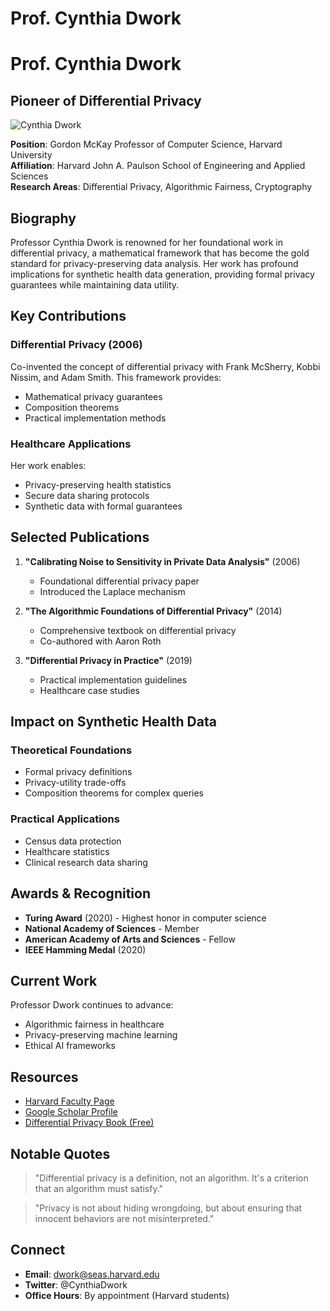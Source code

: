 # Prof. Cynthia Dwork

# Prof. Cynthia Dwork

## Pioneer of Differential Privacy

![Cynthia Dwork](https://upload.wikimedia.org/wikipedia/commons/thumb/6/6a/Cynthia_Dwork_lectures_at_Harvard_Kennedy_School.jpg/1200px-Cynthia_Dwork_lectures_at_Harvard_Kennedy_School.jpg)

**Position**: Gordon McKay Professor of Computer Science, Harvard University  
**Affiliation**: Harvard John A. Paulson School of Engineering and Applied Sciences  
**Research Areas**: Differential Privacy, Algorithmic Fairness, Cryptography

## Biography

Professor Cynthia Dwork is renowned for her foundational work in differential privacy, a mathematical framework that has become the gold standard for privacy-preserving data analysis. Her work has profound implications for synthetic health data generation, providing formal privacy guarantees while maintaining data utility.

## Key Contributions

### Differential Privacy (2006)
Co-invented the concept of differential privacy with Frank McSherry, Kobbi Nissim, and Adam Smith. This framework provides:
- Mathematical privacy guarantees
- Composition theorems
- Practical implementation methods

### Healthcare Applications
Her work enables:
- Privacy-preserving health statistics
- Secure data sharing protocols
- Synthetic data with formal guarantees

## Selected Publications

1. **"Calibrating Noise to Sensitivity in Private Data Analysis"** (2006)
   - Foundational differential privacy paper
   - Introduced the Laplace mechanism

2. **"The Algorithmic Foundations of Differential Privacy"** (2014)
   - Comprehensive textbook on differential privacy
   - Co-authored with Aaron Roth

3. **"Differential Privacy in Practice"** (2019)
   - Practical implementation guidelines
   - Healthcare case studies

## Impact on Synthetic Health Data

### Theoretical Foundations
- Formal privacy definitions
- Privacy-utility trade-offs
- Composition theorems for complex queries

### Practical Applications
- Census data protection
- Healthcare statistics
- Clinical research data sharing

## Awards & Recognition

- **Turing Award** (2020) - Highest honor in computer science
- **National Academy of Sciences** - Member
- **American Academy of Arts and Sciences** - Fellow
- **IEEE Hamming Medal** (2020)

## Current Work

Professor Dwork continues to advance:
- Algorithmic fairness in healthcare
- Privacy-preserving machine learning
- Ethical AI frameworks

## Resources

- [Harvard Faculty Page](https://www.seas.harvard.edu/person/cynthia-dwork)
- [Google Scholar Profile](https://scholar.google.com/scholar_lookup?title=Differential+privacy&author=Cynthia+Dwork&publication_year=2006&pages=1-12&doi=10.1007%2F11787006_1)
- [Differential Privacy Book (Free)](https://www.cis.upenn.edu/~aaroth/Papers/privacybook.pdf)

## Notable Quotes

> "Differential privacy is a definition, not an algorithm. It's a criterion that an algorithm must satisfy."

> "Privacy is not about hiding wrongdoing, but about ensuring that innocent behaviors are not misinterpreted."

## Connect

- **Email**: dwork@seas.harvard.edu
- **Twitter**: @CynthiaDwork
- **Office Hours**: By appointment (Harvard students)